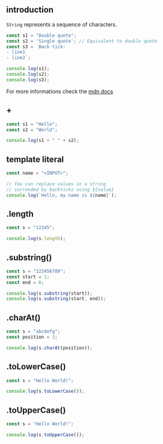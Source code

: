 ## introduction

`String` represents a sequence of characters.

```javascript
const s1 = "Double quote";
const s2 = 'Single quote'; // Equivalent to double quote
const s3 = `Back tick:
- line1
- line2`;

console.log(s1);
console.log(s2);
console.log(s3);
```

For more informations check the [mdn docs](https://developer.mozilla.org/en-US/docs/Web/JavaScript/Reference/Global_Objects/String)

## +

```javascript
const s1 = "Hello";
const s2 = "World";

console.log(s1 + " " + s2);
```

## template literal

```javascript
const name = "<INPUT>";

// You can replace values in a string
// surronded by backticks using ${value}
console.log(`Hello, my name is ${name}`);
```

## .length

```javascript
const s = "12345";

console.log(s.length);
```

## .substring()

```javascript
const s = "123456789";
const start = 1;
const end = 6;

console.log(s.substring(start));
console.log(s.substring(start, end));
```

## .charAt()

```javascript
const s = "abcdefg";
const position = 3;

console.log(s.charAt(position));
```

## .toLowerCase()

```javascript
const s = "Hello World!";

console.log(s.toLowerCase());
```

## .toUpperCase()

```javascript
const s = "Hello World!";

console.log(s.toUpperCase());
```
